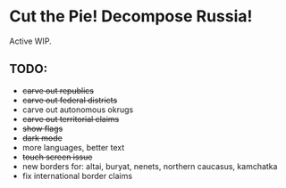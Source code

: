 # Cut the Pie! Decompose Russia!

Active WIP.

## TODO:

- ~~carve out republics~~
- ~~carve out federal districts~~
- carve out autonomous okrugs
- ~~carve out territorial claims~~
- ~~show flags~~
- ~~dark mode~~
- more languages, better text
- ~~touch screen issue~~
- new borders for: altai, buryat, nenets, northern caucasus, kamchatka
- fix international border claims
